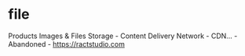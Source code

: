 # file
Products Images &amp; Files Storage - Content Delivery Network - CDN... - Abandoned - https://ractstudio.com
